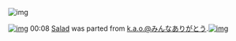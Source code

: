 ![img](http://gdrive-cdn.herokuapp.com/537b65a5bc09f0000721dda7/512px-barcode.png)

[![img](http://www.deviantsart.com/3nu5frc.png)](http://www.barcodekanojo.com/kanojo/654187/Salad) 00:08 [Salad](http://www.barcodekanojo.com/kanojo/654187/Salad) was parted from [k.a.o.@みんなありがとう](http://www.barcodekanojo.com/kanojo/654187/Salad).[![img](http://www.deviantsart.com/1ne7497.jpeg)](http://www.barcodekanojo.com/user/30944/k.a.o.%40%E3%81%BF%E3%82%93%E3%81%AA%E3%81%82%E3%82%8A%E3%81%8C%E3%81%A8%E3%81%86) 

